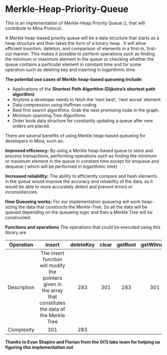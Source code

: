 # Merkle-Heap-Priority-Queue
This is an implementation of Merkle-Heap Priority Queue (), that will contribute to Mina Protocol.

A Merkle heap-based priority queue will be a data structure that starts as a heap structure and then takes the form of a binary heap . It will allow efficient insertion, deletion, and comparison of elements in a first-in, first-out manner. This makes it possible to perform operations such as finding the minimum or maximum element in the queue or checking whether the queue contains a particular element in constant time and for some operation such as deleting key and inserting in logarithmic time.

**The potential use cases of Merkle heap-based queueing include:**

- Applications of the **Shortest Path Algorithm (Dijkstra’s shortest path algorithm)**
- Anytime a developer needs to fetch the ‘next best’, ‘next worse’ element.
- Data compression using Huffman coding
- Best first search algorithms. Grab the next promising node in the graph.
- Minimum spanning Tree Algorithms
- Order book data structure for constantly updating a queue after new orders are placed.

There are several benefits of using Merkle heap-based queueing for developers in Mina, such as:

**Improved efficiency:** By using a Merkle heap-based queue to store and process transactions,  performing operations such as finding the minimum or maximum element in the queue in constant time except for enqueue and dequeue ( which will be performed in logarithmic time)

**Increased reliability:** The ability to efficiently compare and hash elements in the queue would improve the accuracy and reliability of the data, as it would be able to more accurately detect and prevent errors or inconsistencies. 

**How Queueing works:** For our implementation queueing will work heap-sizing the data that constructs the Merkle-Tree. So all the data will be queued depending on the queueing logic and then a Merkle Tree will be constructed. 

**Functions and operations** 
The operations that could be executed using this library are

| Operation | insert    | deleteKey  | clear | getRoot | getWitness | Revert | isInQueue  | findMin  | findMax  | insertExtract  | deleteMin  
| :---:   | :---: | :---: | :---:   | :---: | :---:| :---:   | :---:   | :---: | :---: | :---:   | :---: |
| Description | The insert function will modify the pointers given in the array that constitutes the data of the Merkle Tree | 283   |301   | 283|301   | 283|301   | 283|301   | 283|301   | 283
| Complexity | 301   | 283   |
**Thanks to Evan Shapiro and Florian from the O(1) labs team for helping us figuring this implementation out** 